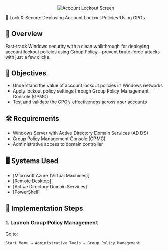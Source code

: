<p align="center">
<img src="https://i.imgur.com/97OPyMe.jpeg" alt="Account Lockout Screen"/>
</p>
🔐 Lock & Secure: Deploying Account Lockout Policies Using GPOs

## 📘 Overview
Fast-track Windows security with a clean walkthrough for deploying account lockout policies using Group Policy—prevent brute-force attacks with just a few clicks.

## 🎯 Objectives
- Understand the value of account lockout policies in Windows networks
- Apply lockout policy settings through Group Policy Management Console (GPMC)
- Test and validate the GPO’s effectiveness across user accounts

## 🛠️ Requirements
- Windows Server with Active Directory Domain Services (AD DS)
- Group Policy Management Console (GPMC)
- Administrative access to domain controller

## 🖥️ Systems Used
- [Microsoft Azure (Virtual Machines)]
- [Remote Desktop]
- [Active Directory Domain Services]
- [PowerShell]

## 📂 Implementation Steps

### 1. Launch Group Policy Management
Go to:
```plaintext
Start Menu → Administrative Tools → Group Policy Management
